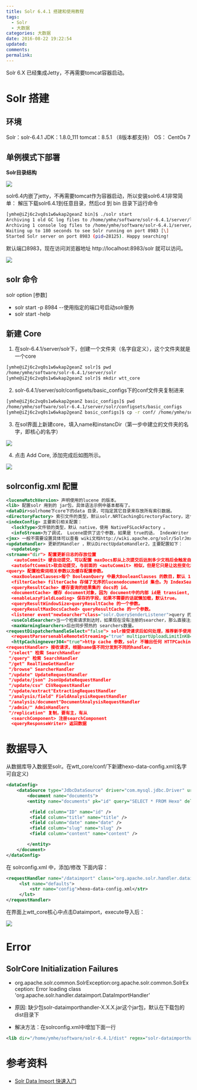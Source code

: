 ```yaml
---
title: Solr 6.4.1 搭建和使用教程
tags:
  - Solr
  - 大数据
categories: 大数据
date: 2016-08-22 19:22:54
updated:
comments:
permalink:
---
```


Solr 6.X 已经集成Jetty，不再需要tomcat容器启动。

<!--more-->

# Solr 搭建

## 环境

Solr：solr-6.4.1
JDK：1.8.0_111
tomcat：8.5.1 （8版本都支持）
OS： CentOs 7


## 单例模式下部署

**Solr目录结构**

![](http://oduq3lfcc.bkt.clouddn.com/solr%E7%9B%AE%E5%BD%95.png)

solr6.4内嵌了jetty，不再需要tomcat作为容器启动，所以安装solr6.4.1非常简单：
解压下载solr6.4.1到任意目录，然后cd 到 bin 目录下运行命令

```bash
[ymhe@iZj6c2vq0s1w6wkap2geanZ bin]$ ./solr start
Archiving 1 old GC log files to /home/ymhe/software/solr-6.4.1/server/logs/archived
Archiving 1 console log files to /home/ymhe/software/solr-6.4.1/server/logs/archived
Waiting up to 180 seconds to see Solr running on port 8983 [\]  
Started Solr server on port 8983 (pid=28125). Happy searching!
```

默认端口8983，现在访问浏览器地址 http://localhost:8983/solr 就可以访问。

![](http://oduq3lfcc.bkt.clouddn.com/image/solr/webui.png)

## solr 命令

solr option [参数]

- solr start -p 8984  --使用指定的端口号启动solr服务
-  solr start -help


## 新建 Core

1. 在solr-6.4.1/server/solr下，创建一个文件夹（名字自定义），这个文件夹就是一个core
```bash
[ymhe@iZj6c2vq0s1w6wkap2geanZ solr]$ pwd
/home/ymhe/software/solr-6.4.1/server/solr
[ymhe@iZj6c2vq0s1w6wkap2geanZ solr]$ mkdir wtt_core
```

2.  solr-6.4.1/server/solr/configsets/basic_configs下的conf文件夹复制进来
```bash
[ymhe@iZj6c2vq0s1w6wkap2geanZ basic_configs]$ pwd
/home/ymhe/software/solr-6.4.1/server/solr/configsets/basic_configs
[ymhe@iZj6c2vq0s1w6wkap2geanZ basic_configs]$ cp -r conf/ /home/ymhe/software/solr-6.4.1/server/solr/wtt_core/
```

3. 在sol界面上新建core，填入name和instancDir（第一步中建立的文件夹的名字，即核心的名字）

![](http://oduq3lfcc.bkt.clouddn.com/image/solr/add%20core.png)

4. 点击 Add Core, 添加完成后如图所示。

![](http://oduq3lfcc.bkt.clouddn.com/image/solr/addedcore.png)


## solrconfig.xml 配置
```xml
<luceneMatchVersion> 声明使用的lucene 的版本。
<lib> 配置solr 用到的 jar包，具体语法示例中基本都有了。
<dataDir>solrhome下core下的data 目录，可指定其它目录来存放所有索引数据。
<directoryFactory> 索引文件的类型，默认solr.NRTCachingDirectoryFactory，这个文件类型包装了 solr.StandardDirectoryFactory 和小文件内存缓存的类型，来提供 NRT（near-real-time近实时）搜索性能。。
<indexConfig> 主要索引相关配置：
  <lockType>文件锁的类型，默认 native，使用 NativeFSLockFactory 。
  <infoStream>为了调试， Lucene提供了这个参数，如果是 true的话， IndexWriter 会像设置的文件中写入 debug信息。
<jmx> 一般不需要设置具体可以查看 wiki文档http://wiki.apache.org/solr/SolrJmx
<updateHandler> 更新的Handler ，默认DirectUpdateHandler2，主要配置如下：
  <updateLog>
<strname="dir"> 配置更新日志的存放位置
   <autoCommit> 硬自动提交，可以配置 maxDocs即从上次提交后达到多少文档后会触发自动提交； maxTime时间限制； openSearcher ，如果设为false ，导致索引变化的最新提交，不需要重新打开 searcher就能看到这些变化，默认 false。
  <autoSoftCommit>软自动提交，与前面的 <autuCommit> 相似，但是它只是让这些变化能够看到，并不保证这些变化会同步到磁盘上。这种方法比硬提交要快，而且更接近实时更友好。
<query> 配置检索词相关参数以及缓存配置参数。
  <maxBooleanClauses>每个 BooleanQuery 中最大BooleanClauses 的数目，默认 1024。
  <filterCache> filterCache 存储了无序的lucenedocumentid 集合。为 IndexSearcher 使用，当一个IndexSearcher 打开时，可以被重新赋于原来的值，或者使用旧的 IndexSearcher 的值，例如使用 LRUCache时，最近被访问的 Items将被赋予 IndexSearcher 。solr 默认是 FastLRUCache 。
  <queryResultCache> 缓存查询的结果集的 docs的 id。
  <documentCache> 缓存 document对象，因为 document中的内部 id是 transient, 所以autowarmed 为0 ，不能被 autowarmed。
  <enableLazyFieldLoading> 保存的字段，如果不需要的话就懒加载，默认true。
  <queryResultWindowSize>queryResultCache 的一个参数。
  <queryResultMaxDocsCached> queryResultCache 的一个参数。
  <listener event"newSearcher"class="solr.QuerySenderListener">query 的事件监听器。
  <useColdSearcher>当一个检索请求到达时，如果现在没有注册的searcher，那么直接注册正在预热的 searcher并使用它。如果设为 false则所有请求都要 block，直到有 searcher完成预热。
  <maxWarmingSearchers>后台同步预热的 searchers数量。
<requestDispatcherhandleSelect="false"> solr接受请求后如何处理，推荐新手使用false
  <requestParsersenableRemoteStreaming="true" multipartUploadLimitInKB="2048000"formdataUploadLimitInKB="2048" /> 使系统能够接收远程流
  <httpCachingnever304="true">http cache 参数，solr 不输出任何 HTTPCaching相关的头信息。
<requestHandler> 接收请求，根据name值不同分发到不同的handler。
 "/select" 检索 SearchHandler
 "/query" 检索 SearchHandler
 "/get" RealTimeGetHandler
 "/browse" SearcherHandler
 "/update" UpdateRequestHandler
 "/update/json" JsonUpdateRequestHandler
 "/update/csv" CSVRequestHandler
 "/update/extract"ExtractingRequestHandler
 "/analysis/field" FieldAnalysisRequestHandler
 "/analysis/document"DocumentAnalysisRequestHandler
 "/admin/" AdminHandlers
 "/replication" 复制，要有主，有从
  <searchComponent> 注册searchComponent
  <queryResponseWriter> 返回数据
```

# 数据导入

从数据库导入数据至solr。在wtt_core/conf/下新建hexo-data-config.xml(名字可自定义)


```xml
<dataConfig>
    <dataSource type="JdbcDataSource" driver="com.mysql.jdbc.Driver" url="jdbc:mysql://wentuotuo.com:3306/test?useUnicode=true&amp;characterEncoding=UTF-8" user="hexo" password="iju_,sfe"/>
        <document name="documents">
        <entity name="documents" pk="id" query="SELECT * FROM Hexo" deltaQuery="select * from Hexo where date > '${dataimporter.last_index_time}'">

         <field column="ID" name="id" />
         <field column="title" name="title" />
         <field column="date" name="date" />
         <field column="slug" name="slug" />
         <field column="content" name="content" />

        </entity>
    </document>
</dataConfig>
```

在 solrconfig.xml 中，添加/修改 下面内容：

```xml
<requestHandler name="/dataimport" class="org.apache.solr.handler.dataimport.DataImportHandler">
     <lst name="defaults">
         <str name="config">hexo-data-config.xml</str>
     </lst>
</requestHandler>
```

在界面上wtt_core核心中点击Dataimport，execute导入后：

![](http://oduq3lfcc.bkt.clouddn.com/image/solr/dataimport.png)

# Error

## SolrCore Initialization Failures
- org.apache.solr.common.SolrException:org.apache.solr.common.SolrException: Error loading class 'org.apache.solr.handler.dataimport.DataImportHandler'

- 原因: 缺少包solr-dataimporthandler-X.X.X.jar这个jar包，默认在下载包的dist目录下
- 解决方法：在solrconfig.xml中增加下面一行
```xml
<lib dir="/home/ymhe/software/solr-6.4.1/dist" regex="solr-dataimporthandler-\d.*\.jar" />
```

# 参考资料

- [Solr Data Import 快速入门](http://blog.chenlb.com/2010/03/solr-data-import-quick-start.html)
